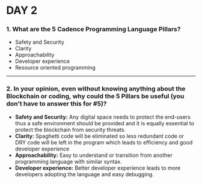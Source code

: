 # DAY 2


### 1. What are the 5 Cadence Programming Language Pillars?

* Safety and Security
* Clarity
* Approachability
* Developer experience
* Resource oriented programming

---

### 2. In your opinion, even without knowing anything about the Blockchain or coding, why could the 5 Pillars be useful (you don't have to answer this for #5)?

* **Safety and Security:** Any digital space needs to protect the end-users thus a safe environment should be provided and it is equally essential to protect the blockchain from security threats.
* **Clarity:** Spaghetti code will be eliminated so less redundant code or DRY code will be left in the program which leads to efficiency and good developer experience
* **Approachability:** Easy to understand or transition from another programming language with similar syntax.
* **Developer experience:** Better developer experience leads to more developers adopting the language and easy debugging.
